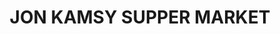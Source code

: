 ---
title: "JON KAMSY SUPPER MARKET"
url: /ikot-akpan-ata/jon-kamsy-supper-market/
shop: Supermarkt
---